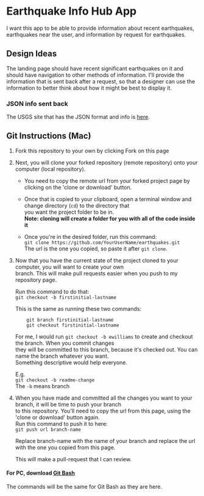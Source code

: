 Earthquake Info Hub App
=======================
I want this app to be able to provide information about recent earthquakes, earthquakes near the user, and information by request for earthquakes.

Design Ideas
------------
The landing page should have recent significant earthquakes on it and should have navigation to other methods of information. I'll provide the information that is sent back after a request, so that a designer can use the information to better think about how it might be best to display it.

### JSON info sent back

The USGS site that has the JSON format and info is <a href="https://earthquake.usgs.gov/earthquakes/feed/v1.0/geojson.php" target="_blank">here</a>.

Git Instructions (Mac)
----------------------
1.  Fork this repository to your own by clicking Fork on this page

2.  Next, you will clone your forked repository (remote repository) onto your computer (local repository).

    * You need to copy the remote url from your forked project page by clicking on the 'clone or download' button.
    
    * Once that is copied to your clipboard, open a terminal window and change directory (`cd`) to the directory that  
      you want the project folder to be in.  
      **Note: cloning will create a folder for you with all of the code inside it**
    
    * Once you're in the desired folder, run this command:  
      `git clone https://github.com/YourUserName/earthquakes.git`  
      The url is the one you copied, so paste it after `git clone`.
      
3.  Now that you have the current state of the project cloned to your computer, you will want to create your own  
    branch. This will make pull requests easier when you push to my repository page.
    
    Run this command to do that:  
    `git checkout -b firstinitial-lastname`
    
    This is the same as running these two commands:
    
            git branch firstinitial-lastname
            git checkout firstinitial-lastname
            
    For me, I would run `git checkout -b ewilliams` to create and checkout the branch. When you commit changes  
    they will be committed to this branch, because it's checked out. You can name the branch whatever you want.  
    Something descriptive would help everyone.
    
    E.g.  
    `git checkout -b readme-change`  
    The `-b` means branch
    
4.  When you have made and committed all the changes you want to your branch, it will be time to push your branch  
    to this repository. You'll need to copy the url from this page, using the 'clone or download' button again.  
    Run this command to push it to here:  
    `git push url branch-name`
    
    Replace branch-name with the name of your branch and replace the url with the one you copied from this page.
    
    This will make a pull-request that I can review.
    
#### For PC, download [Git Bash](https://gitforwindows.org/)
The commands will be the same for Git Bash as they are here.
    
    
    
    
